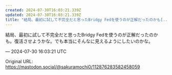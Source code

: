 ```yaml
---
created: 2024-07-30T16:03:21.339Z
updated: 2024-07-30T16:03:21.339Z
title: "結局、最初に試して不完全だと思ったBridgy Fedを使うのが正解だったのかも[...]"
---
```


<p>結局、最初に試して不完全だと思ったBridgy Fedを使うのが正解だったのかも。復活させようかな。でも本当にそんなに見えるようにしたいのかな。</p>

&mdash; 2024-07-30 16:03:21 UTC

Original URL: https://mastodon.social/@sakuramochi0/112876283582458059
